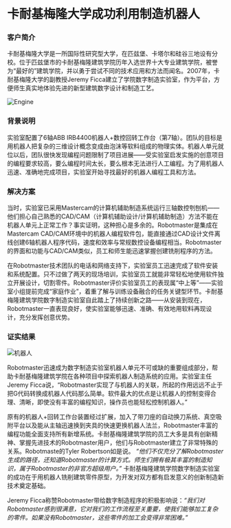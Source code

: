 # 卡耐基梅隆大学成功利用制造机器人

### 客户简介

卡耐基梅隆大学是一所国际性研究型大学，在匹兹堡、卡塔尔和硅谷三地设有分校。位于匹兹堡市的卡耐基梅隆建筑学院历年入选世界十大专业建筑学院，被誉为“最好的”建筑学院，并以勇于尝试不同的技术应用和方法而闻名。2007年，卡耐基梅隆大学的副教授Jeremy Ficca建立了学院数字制造实验室，作为平台，方便师生真实地体验先进的新型建筑数字设计和制造工艺。

<img src="/assets/images/success/Carnegie%20Melon%20University/image-1.jpg" class="alignLeft" alt="Engine">

### 背景说明

实验室配置了6轴ABB IRB4400机器人+数控回转工作台（第7轴）。团队的目标是用机器人把复杂的三维设计概念变成由泡沫等软料组成的物理实体。机器人单元就位以后，团队很快发现编程问题限制了项目进展——受实验室启发实施的创意项目的编程要求较高，要么编程时间太长，要么根本无法进行人工编程。为了用机器人迅速、准确地完成项目，实验室开始寻找最好的机器人编程工具和方法。

### 解决方案

当时，实验室已采用Mastercam的计算机辅助制造系统运行三轴数控刳刨机——他们担心自己熟悉的CAD/CAM（计算机辅助设计/计算机辅助制造）方法不能在机器人单元上正常工作？事实证明，这种担心是多余的。Robotmaster是集成在Mastercam CAD/CAM环境中的机器人编程软件包，能直接通过CAD设计文件离线创建6轴机器人程序代码，速度和效率与常规数控设备编程相当。Robotmaster的界面和功能与CAD/CAM类似，员工和师生能迅速掌握创建铣削程序的方法。

在Robotmaster技术团队的电话和网络支持下，实验室员工迅速完成了软件安装和系统配置。只不过做了两天的现场培训，实验室员工就能非常轻松地使用软件独立开展设计，切割零件。Robotmaster评价实验室员工的表现属“中上等”——实验室小组提前完成“家庭作业”，着重了解与训练设备融合的任务关键型环节。卡耐基梅隆建筑学院数字制造实验室自此踏上了持续创新之路——从安装到现在，Robotmaster一直表现良好，使实验室能够迅速、准确、有效地用软料再现设计，充分发挥创意优势。

### 证实结果

<img src="/assets/images/success/Carnegie%20Melon%20University/image-2.jpg" class="alignRight" alt="机器人">

Robotmaster迅速成为数字制造实验室机器人单元不可或缺的重要组成部分，帮助卡耐基梅隆建筑学院在各种项目中探索机器人制造系统的应用。实验室主任Jeremy Ficca说，“Robotmaster实现了与机器人的关联，所起的作用远远不止于把G代码转换成机器人代码那么简单。软件最大的优点是让机器人的控制变得合理、清晰，即使没有丰富的编程知识，操作员也能轻松控制机器人。”

原有的机器人+回转工作台装置经过扩展，加入了带刀座的自动换刀系统、真空吸附平台以及能从主轴迅速换到夹具的快速更换机器人法兰，Robotmaster丰富的编程功能全面支持所有新增系统。卡耐基梅隆建筑学院的员工大多是具有创新精神、掌握先进技术的Robotmaster用户，他们与Robotmaster建立了非常特殊的关系。Robotmaste的Tyler Robertson如是说。 *“他们不仅充分了解Robotmaster生成的路径，还知道Robotmaster的计算方式。师生们拥有极其丰富的制造知识，属于Robotmaster的非官方超级用户。”* 卡耐基梅隆建筑学院数字制造实验室的成功在于用机器人铣削建筑零件原型，为开发对双方都有启发意义的创新制造新技术奠定基础。

 Jeremy Ficca称赞Robotmaster带给数字制造程序的积极影响说：*“我们对Robotmaster感到很满意，它对我们的工作流程至关重要，使我们能够加工复杂的零件。如果没有Robotmaster，这些零件的加工会变得非常困难。”*